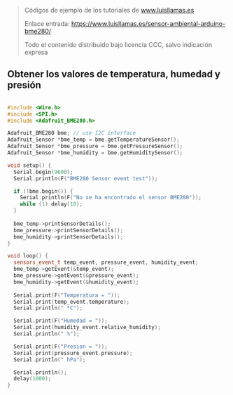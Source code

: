 > Códigos de ejemplo de los tutoriales de www.luisllamas.es
>
> Enlace entrada: https://www.luisllamas.es/sensor-ambiental-arduino-bme280/
>
> Todo el contenido distribuido bajo licencia CCC, salvo indicación expresa


## Obtener los valores de temperatura, humedad y presión
```cpp
#include <Wire.h>
#include <SPI.h>
#include <Adafruit_BME280.h>

Adafruit_BME280 bme; // use I2C interface
Adafruit_Sensor *bme_temp = bme.getTemperatureSensor();
Adafruit_Sensor *bme_pressure = bme.getPressureSensor();
Adafruit_Sensor *bme_humidity = bme.getHumiditySensor();

void setup() {
  Serial.begin(9600);
  Serial.println(F("BME280 Sensor event test"));

  if (!bme.begin()) {
    Serial.println(F("No se ha encontrado el sensor BME280"));
    while (1) delay(10);
  }
  
  bme_temp->printSensorDetails();
  bme_pressure->printSensorDetails();
  bme_humidity->printSensorDetails();
}

void loop() {
  sensors_event_t temp_event, pressure_event, humidity_event;
  bme_temp->getEvent(&temp_event);
  bme_pressure->getEvent(&pressure_event);
  bme_humidity->getEvent(&humidity_event);
  
  Serial.print(F("Temperatura = "));
  Serial.print(temp_event.temperature);
  Serial.println(" *C");

  Serial.print(F("Humedad = "));
  Serial.print(humidity_event.relative_humidity);
  Serial.println(" %");

  Serial.print(F("Presion = "));
  Serial.print(pressure_event.pressure);
  Serial.println(" hPa");

  Serial.println();
  delay(1000);
}
```


